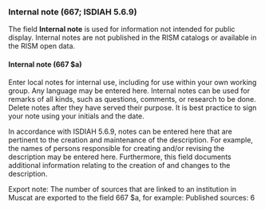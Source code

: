 ### Internal note (667; ISDIAH 5.6.9)

The field **Internal note** is used for information not intended for public display. Internal notes are not published in the RISM catalogs or available in the RISM open data.



#### Internal note (667 $a)

Enter local notes for internal use, including for use within your own working group. Any language may be entered here. Internal notes can be used for remarks of all kinds, such as questions, comments, or research to be done. Delete notes after they have served their purpose. It is best practice to sign your note using your initials and the date.

In accordance with ISDIAH 5.6.9, notes can be entered here that are pertinent to the creation and maintenance of the description. For example, the names of persons responsible for creating and/or revising the description may be entered here. Furthermore, this field documents additional information relating to the creation of and changes to the description.

Export note: The number of sources that are linked to an institution in Muscat are exported to the field 667 $a, for example: Published sources: 6
